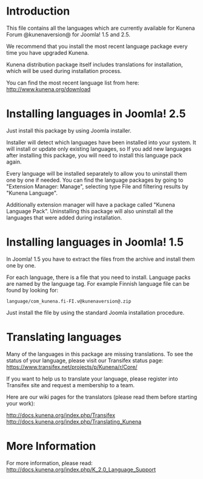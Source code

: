 Introduction
============

This file contains all the languages which are currently available for Kunena Forum @kunenaversion@ for Joomla! 1.5 and 2.5.

We recommend that you install the most recent language package every time you have upgraded Kunena.

Kunena distribution package itself includes translations for installation, which will be used during installation process.

You can find the most recent language list from here:
http://www.kunena.org/download

Installing languages in Joomla! 2.5
===================================

Just install this package by using Joomla installer.

Installer will detect which languages have been installed into your system. It will install or update only existing languages,
so If you add new languages after installing this package, you will need to install this language pack again.

Every language will be installed separately to allow you to uninstall them one by one if needed. You can find the language
packages by going to "Extension Manager: Manage", selecting type File and filtering results by "Kunena Language".

Additionally extension manager will have a package called "Kunena Language Pack". Uninstalling this package will also uninstall
all the languages that were added during installation.

Installing languages in Joomla! 1.5
===================================

In Joomla! 1.5 you have to extract the files from the archive and install them one by one.

For each language, there is a file that you need to install. Language packs are named by the language tag. For example Finnish language
file can be found by looking for:

    language/com_kunena.fi-FI.v@kunenaversion@.zip

Just install the file by using the standard Joomla installation procedure.

Translating languages
=====================

Many of the languages in this package are missing translations. To see the status of your language, please visit our Transifex status page:
https://www.transifex.net/projects/p/Kunena/r/Core/

If you want to help us to translate your language, please register into Transifex site and request a membership to a team.

Here are our wiki pages for the translators (please read them before starting your work):

http://docs.kunena.org/index.php/Transifex
http://docs.kunena.org/index.php/Translating_Kunena

More Information
================

For more information, please read:
http://docs.kunena.org/index.php/K_2.0_Language_Support
